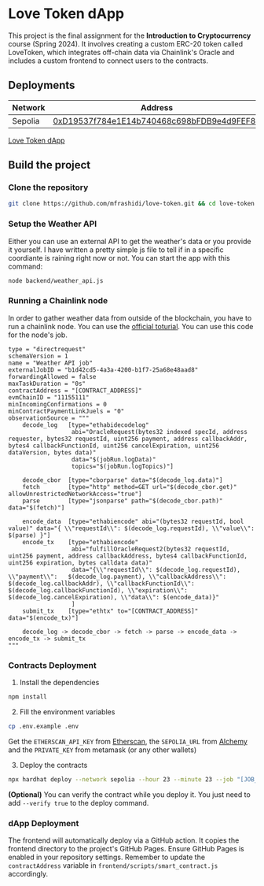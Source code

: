 # Love Token dApp
This project is the final assignment for the **Introduction to Cryptocurrency** course (Spring 2024). It involves creating a custom ERC-20 token called LoveToken, which integrates off-chain data via Chainlink's Oracle and includes a custom frontend to connect users to the contracts.

## Deployments

| Network          | Address                                                                           |
| ---------------- | --------------------------------------------------------------------------------- |
| Sepolia          | [0xD19537f784e1E14b740468c698bFDB9e4d9FEF85](https://sepolia.etherscan.io/address/0xD19537f784e1E14b740468c698bFDB9e4d9FEF85)|

[Love Token dApp](https://mfrashidi.github.io/love-token)

## Build the project
### Clone the repository
```bash
git clone https://github.com/mfrashidi/love-token.git && cd love-token
```
### Setup the Weather API
Either you can use an external API to get the weather's data or you provide it yourself. I have written a pretty simple js file to tell if in a specific coordiante is raining right now or not. You can start the app with this command:
```bash
node backend/weather_api.js
```
### Running a Chainlink node
In order to gather weather data from outside of the blockchain, you have to run a chainlink node. You can use the [official toturial](https://docs.chain.link/chainlink-nodes/v1/running-a-chainlink-node). You can use this code for the node's job.
```
type = "directrequest"
schemaVersion = 1
name = "Weather API job"
externalJobID = "b1d42cd5-4a3a-4200-b1f7-25a68e48aad8"
forwardingAllowed = false
maxTaskDuration = "0s"
contractAddress = "[CONTRACT_ADDRESS]"
evmChainID = "11155111"
minIncomingConfirmations = 0
minContractPaymentLinkJuels = "0"
observationSource = """
    decode_log   [type="ethabidecodelog"
                  abi="OracleRequest(bytes32 indexed specId, address requester, bytes32 requestId, uint256 payment, address callbackAddr, bytes4 callbackFunctionId, uint256 cancelExpiration, uint256 dataVersion, bytes data)"
                  data="$(jobRun.logData)"
                  topics="$(jobRun.logTopics)"]

    decode_cbor  [type="cborparse" data="$(decode_log.data)"]
    fetch        [type="http" method=GET url="$(decode_cbor.get)" allowUnrestrictedNetworkAccess="true"]
    parse        [type="jsonparse" path="$(decode_cbor.path)" data="$(fetch)"]

    encode_data  [type="ethabiencode" abi="(bytes32 requestId, bool value)" data="{ \\"requestId\\": $(decode_log.requestId), \\"value\\": $(parse) }"]
    encode_tx    [type="ethabiencode"
                  abi="fulfillOracleRequest2(bytes32 requestId, uint256 payment, address callbackAddress, bytes4 callbackFunctionId, uint256 expiration, bytes calldata data)"
                  data="{\\"requestId\\": $(decode_log.requestId), \\"payment\\":   $(decode_log.payment), \\"callbackAddress\\": $(decode_log.callbackAddr), \\"callbackFunctionId\\": $(decode_log.callbackFunctionId), \\"expiration\\": $(decode_log.cancelExpiration), \\"data\\": $(encode_data)}"
                  ]
    submit_tx    [type="ethtx" to="[CONTRACT_ADDRESS]" data="$(encode_tx)"]

    decode_log -> decode_cbor -> fetch -> parse -> encode_data -> encode_tx -> submit_tx
"""
```

### Contracts Deployment
1. Install the dependencies
```bash
npm install
```
2. Fill the environment variables
```bash
cp .env.example .env
```
Get the `ETHERSCAN_API_KEY` from [Etherscan](https://etherscan.io), the `SEPOLIA_URL` from [Alchemy](https://alchemy.com) and the `PRIVATE_KEY` from metamask (or any other wallets)

3. Deploy the contracts
```bash
npx hardhat deploy --network sepolia --hour 23 --minute 23 --job "[JOB_ID]" --oracle "[CONTRACT_ADDRESS]"
```
**(Optional)** You can verify the contract while you deploy it. You just need to add `--verify true` to the deploy command.
### dApp Deployment
The frontend will automatically deploy via a GitHub action. It copies the frontend directory to the project's GitHub Pages. Ensure GitHub Pages is enabled in your repository settings. Remember to update the `contractAddress` variable in `frontend/scripts/smart_contract.js` accordingly.

